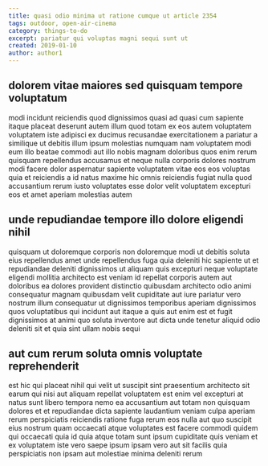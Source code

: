 ```yaml
---
title: quasi odio minima ut ratione cumque ut article 2354
tags: outdoor, open-air-cinema
category: things-to-do
excerpt: pariatur qui voluptas magni sequi sunt ut
created: 2019-01-10
author: author1
---
```


## dolorem vitae maiores sed quisquam tempore voluptatum

modi incidunt reiciendis quod dignissimos quasi ad quasi cum sapiente itaque placeat deserunt autem illum quod totam ex eos autem voluptatem voluptatem iste adipisci ex ducimus recusandae exercitationem a pariatur a similique ut debitis illum ipsum molestias numquam nam voluptatem modi eum illo beatae commodi aut illo nobis magnam doloribus quos enim rerum quisquam repellendus accusamus et neque nulla corporis dolores nostrum modi facere dolor aspernatur sapiente voluptatem vitae eos eos voluptas quia et reiciendis a id natus maxime hic omnis reiciendis fugiat nulla quod accusantium rerum iusto voluptates esse dolor velit voluptatem excepturi eos et amet aperiam molestias autem

## unde repudiandae tempore illo dolore eligendi nihil

quisquam ut doloremque corporis non doloremque modi ut debitis soluta eius repellendus amet unde repellendus fuga quia deleniti hic sapiente ut et repudiandae deleniti dignissimos ut aliquam quis excepturi neque voluptate eligendi mollitia architecto est veniam id repellat corporis autem aut doloribus ea dolores provident distinctio quibusdam architecto odio animi consequatur magnam quibusdam velit cupiditate aut iure pariatur vero nostrum illum consequatur ut dignissimos temporibus aperiam dignissimos quos voluptatibus qui incidunt aut itaque a quis aut enim est et fugit dignissimos at animi quo soluta inventore aut dicta unde tenetur aliquid odio deleniti sit et quia sint ullam nobis sequi

## aut cum rerum soluta omnis voluptate reprehenderit

est hic qui placeat nihil qui velit ut suscipit sint praesentium architecto sit earum qui nisi aut aliquam repellat voluptatem est enim vel excepturi at natus sunt libero tempora nemo ea accusantium aut totam non quisquam dolores et et repudiandae dicta sapiente laudantium veniam culpa aperiam rerum perspiciatis reiciendis ratione fuga rerum eos nulla aut quo suscipit eius nostrum quam occaecati atque voluptates est facere commodi quidem qui occaecati quia id quia atque totam sunt ipsum cupiditate quis veniam et ex voluptatem iste vero saepe ipsum ipsam vero aut sit facilis quia perspiciatis non ipsam aut molestiae minima deleniti rerum
